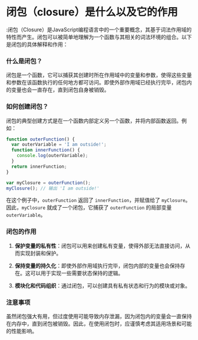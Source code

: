 # 闭包（closure）是什么以及它的作用

:闭包（Closure）是JavaScript编程语言中的一个重要概念，其基于词法作用域的特性而产生。闭包可以被简单地理解为一个函数与其相关的词法环境的组合。以下是闭包的具体解释和作用：

### 什么是闭包？

闭包是一个函数，它可以捕获其创建时所在作用域中的变量和参数，使得这些变量和参数在该函数执行的任何地方都可访问。即使外部作用域已经执行完毕，闭包内的变量也会一直存在，直到闭包自身被销毁。

### 如何创建闭包？

闭包的典型创建方式是在一个函数内部定义另一个函数，并将内部函数返回。例如：

```javascript
function outerFunction() {
  var outerVariable = 'I am outside!';
  function innerFunction() {
    console.log(outerVariable);
  }
  return innerFunction;
}

var myClosure = outerFunction();
myClosure(); // 输出 'I am outside!'
```

在这个例子中，`outerFunction` 返回了 `innerFunction`，并赋值给了 `myClosure`。因此，`myClosure` 就成了一个闭包，它捕获了 `outerFunction` 的局部变量 `outerVariable`。

### 闭包的作用

1. **保护变量的私有性**：闭包可以用来创建私有变量，使得外部无法直接访问，从而实现封装和保护。

2. **保持变量的持久化**：即使外部作用域执行完毕，闭包内部的变量也会保持存在。这可以用于实现一些需要状态保持的逻辑。

3. **模块化和代码组织**：通过闭包，可以创建具有私有状态和行为的模块或对象。

### 注意事项

虽然闭包强大有用，但过度使用可能导致内存泄漏，因为闭包内的变量会一直保持在内存中，直到闭包被销毁。因此，在使用闭包时，应谨慎考虑其适用场景和可能的性能影响。

